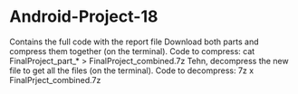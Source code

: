 # Android-Project-18
Contains the full code with the report file
Download both parts and compress them together (on the terminal).
Code to compress: cat FinalProject_part_* > FinalProject_combined.7z
Tehn, decompress the new file to get all the files (on the terminal).
Code to decompress: 7z x FinalPrject_combined.7z


